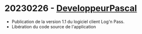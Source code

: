 # 20230226 - [DeveloppeurPascal](https://github.com/DeveloppeurPascal)

* Publication de la version 1.1 du logiciel client Log'n Pass.
* Libération du code source de l'application